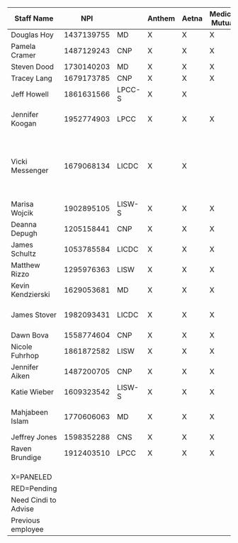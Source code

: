 | Staff Name           | NPI        |        | Anthem | Aetna | Medical Mutual | Paramount | UHC | Frontpath | Medicare                 |             |                                            |   |   |   |   |                |
|----------------------|------------|--------|--------|-------|----------------|-----------|-----|-----------|--------------------------|-------------|--------------------------------------------|---|---|---|---|----------------|
| Douglas Hoy          | 1437139755 | MD     | X      | X     | X              | X         | X   | X         |                          | Clyde       |                                            |   |   |   |   |                |
| Pamela Cramer        | 1487129243 | CNP    | X      | X     | X              | X         | X   | X         |                          | Clyde       |                                            |   |   |   |   |                |
| Steven Dood          | 1730140203 | MD     | X      | X     | X              | X         | X   | X         |                          | Main        |                                            |   |   |   |   |                |
| Tracey Lang          | 1679173785 | CNP    | X      | X     | X              | X         | X   |           |                          | Main        |                                            |   |   |   |   |                |
| Jeff Howell          | 1861631566 | LPCC-S | X      | X     |                | X         | X   | X         | NA                       | Central     |                                            |   |   |   |   |                |
| Jennifer Koogan      | 1952774903 | LPCC   | X      | X     | X              | X         | X   | X         | NA                       | Central     |                                            |   |   |   |   | 11/17 last day |
| Vicki Messenger      | 1679068134 | LICDC  | X      | X     |                | X         |     | X         | NA                       | Clyde       | Last name on NPI and Availity shows PISKAC |   |   |   |   |                |
| Marisa Wojcik        | 1902895105 | LISW-S | X      | X     | X              | X         | X   | X         | X                        | Main office |                                            |   |   |   |   |                |
| Deanna Depugh        | 1205158441 | CNP    | X      | X     | X              | X         | X   | X         | X                        | Chillicothe |                                            |   |   |   |   |                |
| James Schultz        | 1053785584 | LICDC  | X      | X     | X              | X         | X   | X         |                          | Main        |                                            |   |   |   |   |                |
| Matthew Rizzo        | 1295976363 | LISW   | X      | X     | X              | X         | X   | X         | X                        | Main        |                                            |   |   |   |   |                |
| Kevin Kendzierski    | 1629053681 | MD     | X      | X     | X              | X         | X   | X         | X                        | Main        |                                            |   |   |   |   |                |
| James Stover         | 1982093431 | LICDC  | X      | X     | X              | X         | X   | X         | runs IOP, no MCR clients | Main        |                                            |   |   |   |   |                |
| Dawn Bova            | 1558774604 | CNP    | X      | X     | X              | X         | X   | X         | X                        | Clyde       |                                            |   |   |   |   |                |
| Nicole Fuhrhop       | 1861872582 | LISW   | X      | X     | X              | X         | X   | X         |                          | Mansfield   |                                            |   |   |   |   |                |
| Jennifer Aiken       | 1487200705 | CNP    | X      | X     | X              | X         | X   | X         | X                        |             |                                            |   |   |   |   |                |
| Katie Wieber         | 1609323542 | LISW-S | X      | X     | X              | X         | X   | X         | X                        |             |                                            |   |   |   |   |                |
| Mahjabeen Islam      | 1770606063 | MD     | X      | X     | X              | X         | X   | X         | Not needed OTP only      |             |                                            |   |   |   |   |                |
| Jeffrey Jones        | 1598352288 | CNS    | X      | X     | X              | X         | X   | X         | X                        |             |                                            |   |   |   |   |                |
| Raven Brundige       | 1912403510 | LPCC   | X      | X     | X              | X         | X   | X         | X                        |             |                                            |   |   |   |   |                |
|                      |            |        |        |       |                |           |     |           |                          |             |                                            |   |   |   |   |                |
|                      |            |        |        |       |                |           |     |           |                          |             |                                            |   |   |   |   |                |
|                      |            |        |        |       |                |           |     |           |                          |             |                                            |   |   |   |   |                |
| X=PANELED            |            |        |        |       |                |           |     |           |                          |             |                                            |   |   |   |   |                |
| RED=Pending          |            |        |        |       |                |           |     |           |                          |             |                                            |   |   |   |   |                |
| Need Cindi to Advise |            |        |        |       |                |           |     |           |                          |             |                                            |   |   |   |   |                |
| Previous employee    |            |        |        |       |                |           |     |           |                          |             |                                            |   |   |   |   |                |
